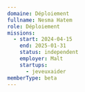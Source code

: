 ```yaml
---
domaine: Déploiement
fullname: Nesma Hatem
role: Déploiement
missions:
  - start: 2024-04-15
    end: 2025-01-31
    status: independent
    employer: Malt
    startups:
      - jeveuxaider
memberType: beta
---
```

